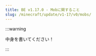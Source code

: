 ```yaml
---
title: BE v1.17.0 - Mobに関すること
slug: /minecraft/update/v1-17/v0/mobs/
---
```


:::warning

中身を書いてください！

:::
